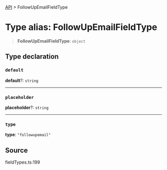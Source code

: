 [API](../index.md) > FollowUpEmailFieldType

# Type alias: FollowUpEmailFieldType

> **FollowUpEmailFieldType**: `object`

## Type declaration

### `default`

**default**?: `string`

***

### `placeholder`

**placeholder**?: `string`

***

### `type`

**type**: `"followupemail"`

## Source

fieldTypes.ts:199
